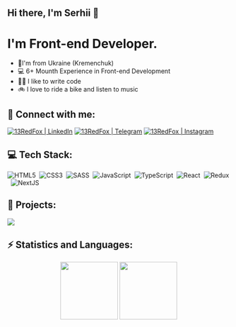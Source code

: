 ## Hi there, I'm Serhii 👋

# I'm Front-end Developer.

- 📍I'm from Ukraine (Kremenchuk)
- 💻 6+ Mounth Experience in Front-end Development
- 🧑‍💻 I like to write code
- 🚲 I love to ride a bike and listen to music

## 🤝 Connect with me:

[<img alt="13RedFox | LinkedIn" src="https://img.shields.io/badge/LinkedIn-1a5ad9.svg?&style=for-for-the-badge&logo=linkedin&logoColor=fff" />][linkedin]
[<img alt="13RedFox | Telegram" src="https://img.shields.io/badge/Instagram-e88274.svg?&style=for-for-the-badge&logo=Instagram&logoColor=fff" />][telegram]
[<img alt="13RedFox | Instagram" src="https://img.shields.io/badge/Telegram-4b81eb.svg?&style=for-for-the-badge&logo=telegram&logoColor=fff" />][instagram]

## 💻 Tech Stack:

<img alt="HTML5" src="https://img.shields.io/badge/HTML5-476072.svg?&style=for-the-badge&logo=html5&logoColor=fff&logoWidth=20&labelColor=FF5403" />&nbsp;
<img alt="CSS3" src="https://img.shields.io/badge/CSS3-476072.svg?&style=for-the-badge&logo=CSS3&logoColor=fff&logoWidth=20&labelColor=3DB2FF" />&nbsp;
<img alt="SASS" src="https://img.shields.io/badge/SCSS-476072.svg?&style=for-the-badge&logo=SASS&logoColor=fff&logoWidth=20&labelColor=BC658D" />&nbsp;
<img alt="JavaScript" src="https://img.shields.io/badge/JavaScript-476072.svg?&style=for-the-badge&logo=javascript&logoColor=fff&logoWidth=20&labelColor=FFCA00" />&nbsp;
<img alt="TypeScript" src="https://img.shields.io/badge/TypeScript-476072.svg?&style=for-the-badge&logo=TypeScript&logoColor=fff&logoWidth=20&labelColor=39A2DB" />&nbsp;
<img alt="React" src="https://img.shields.io/badge/React-476072.svg?&style=for-the-badge&logo=react&logoColor=fff&logoWidth=20&labelColor=03506F" />&nbsp;
<img alt="Redux" src="https://img.shields.io/badge/Redux-476072.svg?&style=for-the-badge&logo=redux&logoColor=fff&logoWidth=20&labelColor=52057B" />&nbsp;
<img alt="NextJS" src="https://img.shields.io/badge/Next JS-476072.svg?&style=for-the-badge&logo=next.js&logoColor=fff&logoWidth=20&labelColor=E97878" />&nbsp;

## 🚧 Projects:

[![](https://img.shields.io/badge/-🎵%20Musik-476072)][musik]

## ⚡ Statistics and Languages:

<p align="center">
<img height="130px" src="https://github-readme-stats.vercel.app/api?username=13redfox&hide_title=true&hide_border=true&show_icons=true&include_all_commits=true&count_private=true&line_height=21&text_color=000&icon_color=000&bg_color=0,ea6161,ffc64d,fffc4d,52fa5a&theme=graywhite" />
<!-- wi*quL3fcV -->
<img height="130px" src="https://github-readme-stats.vercel.app/api/top-langs/?username=13redfox&hide=html&hide_title=true&hide_border=true&layout=compact&langs_count=6&exclude_repo=comp426,Redventures-Movie-Quotes&text_color=000&icon_color=fff&bg_color=0,52fa5a,4dfcff,c64dff&theme=graywhite" />
</p>
<!--

**13RedFox/13RedFox** is a ✨ _special_ ✨ repository because its `README.md` (this file) appears on your GitHub profile.

Here are some ideas to get you started:

- 🔭 I’m currently working on ...

- 🌱 I’m currently learning ...

- 👯 I’m looking to collaborate on ...

- 🤔 I’m looking for help with ...

- 💬 Ask me about ...

- 📫 How to reach me: ...

- 😄 Pronouns: ...

- ⚡ Fun fact: ...

-->

[linkedin]: https://www.linkedin.com/in/13redfox/
[telegram]: https://t.me/gtCunningFox
[instagram]: https://www.instagram.com/gtcunningfox
[musik]: https://github.com/13RedFox/project_musik-concert
